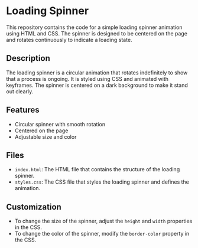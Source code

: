 # Loading Spinner

This repository contains the code for a simple loading spinner animation using HTML and CSS. The spinner is designed to be centered on the page and rotates continuously to indicate a loading state.

## Description

The loading spinner is a circular animation that rotates indefinitely to show that a process is ongoing. It is styled using CSS and animated with keyframes. The spinner is centered on a dark background to make it stand out clearly.

## Features

- Circular spinner with smooth rotation
- Centered on the page
- Adjustable size and color

## Files

- `index.html`: The HTML file that contains the structure of the loading spinner.
- `styles.css`: The CSS file that styles the loading spinner and defines the animation.

## Customization

- To change the size of the spinner, adjust the `height` and `width` properties in the CSS.
- To change the color of the spinner, modify the `border-color` property in the CSS.

